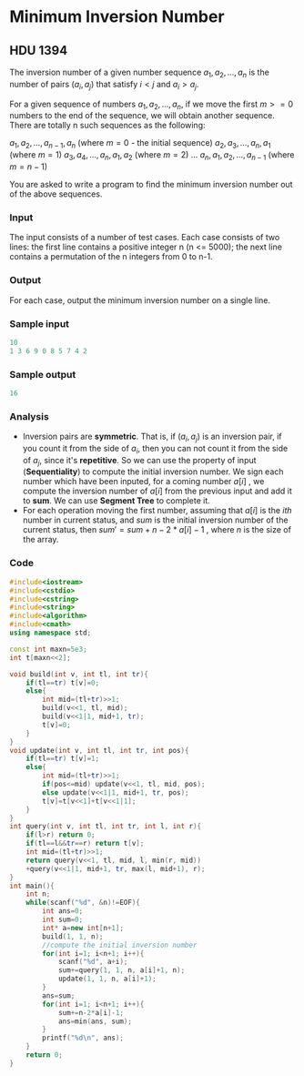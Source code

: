 # Minimum Inversion Number

## HDU 1394

The inversion number of a given number sequence $a_1, a_2, ..., a_n$ is the number of pairs $(a_i, a_j)$ that satisfy $i < j$ and $a_i > a_j$. 

For a given sequence of numbers $a_1, a_2, ..., a_n$, if we move the first $m >= 0$ numbers to the end of the sequence, we will obtain another sequence. There are totally n such sequences as the following: 

$a_1, a_2, ..., a_{n-1}, a_n$ (where $m = 0$ - the initial sequence) 
$a_2, a_3, ..., a_n, a_1$ (where $m = 1$) 
$a_3, a_4, ..., a_n, a_1, a_2$ (where $m = 2$) 
... 
$a_n, a_1, a_2, ..., a_{n-1}$ (where $m = n-1$) 

You are asked to write a program to find the minimum inversion number out of the above sequences.   

### Input

The input consists of a number of test cases. Each case consists of two lines: the first line contains a positive integer n (n <= 5000); the next line contains a permutation of the n integers from 0 to n-1. 

### Output

For each case, output the minimum inversion number on a single line.

### Sample input

```c++
10
1 3 6 9 0 8 5 7 4 2
```

### Sample output

```c++
16
```

### Analysis

+ Inversion pairs are **symmetric**. That is, if $(a_i, a_j)$ is an inversion pair, if you count it from the side of $a_i$, then you can not count it from the side of $a_j$, since  it's **repetitive**.  So we can use the property of input (**Sequentiality**) to compute the initial inversion number. We sign each number which have been inputed, for a coming number $a[i]$ , we compute the inversion number of $a[i]$ from the previous input and add it to **sum**. We can use **Segment Tree** to complete it.
+ For each operation moving the first number, assuming that $a[i]$ is the $ith$ number in current status, and $sum$ is the initial inversion number of the current status, then $sum'=sum+n-2*a[i]-1$ , where $n$ is the size of the array.

### Code

```c++
#include<iostream>
#include<cstdio>
#include<cstring>
#include<string>
#include<algorithm>
#include<cmath>
using namespace std;

const int maxn=5e3;
int t[maxn<<2];

void build(int v, int tl, int tr){
	if(tl==tr) t[v]=0;
	else{
		int mid=(tl+tr)>>1;
		build(v<<1, tl, mid);
		build(v<<1|1, mid+1, tr);
		t[v]=0;
	}
}
void update(int v, int tl, int tr, int pos){
	if(tl==tr) t[v]=1;
	else{
		int mid=(tl+tr)>>1;
		if(pos<=mid) update(v<<1, tl, mid, pos);
		else update(v<<1|1, mid+1, tr, pos);
		t[v]=t[v<<1]+t[v<<1|1];
	}
}
int query(int v, int tl, int tr, int l, int r){
	if(l>r) return 0;
	if(tl==l&&tr==r) return t[v];
	int mid=(tl+tr)>>1;
	return query(v<<1, tl, mid, l, min(r, mid))
	+query(v<<1|1, mid+1, tr, max(l, mid+1), r);
}
int main(){
	int n;
	while(scanf("%d", &n)!=EOF){
		int ans=0;
		int sum=0;
		int* a=new int[n+1];
		build(1, 1, n);
        //compute the initial inversion number
		for(int i=1; i<n+1; i++){
			scanf("%d", a+i);
			sum+=query(1, 1, n, a[i]+1, n);
			update(1, 1, n, a[i]+1);
		}
		ans=sum;
		for(int i=1; i<n+1; i++){
			sum+=n-2*a[i]-1;
			ans=min(ans, sum);
		}
		printf("%d\n", ans);
	}
	return 0;
}

```

